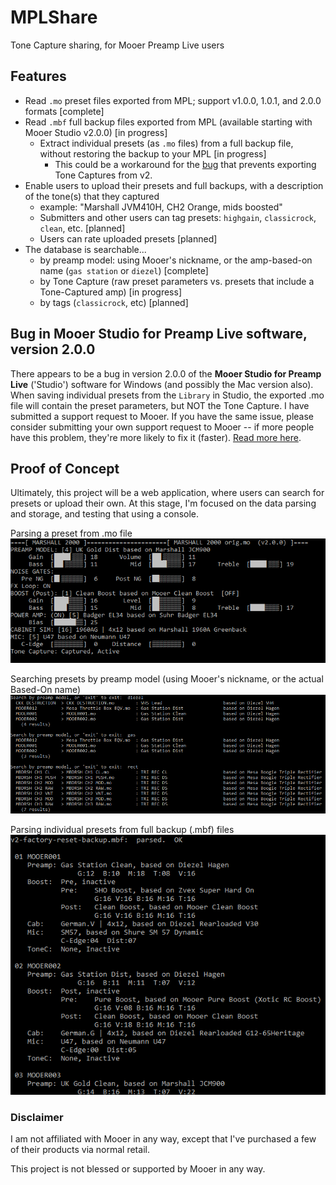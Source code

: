 # MPLShare
Tone Capture sharing, for Mooer Preamp Live users

## Features
* Read `.mo` preset files exported from MPL; support v1.0.0, 1.0.1, and 2.0.0 formats [complete]
* Read `.mbf` full backup files exported from MPL (available starting with Mooer Studio v2.0.0) [in progress]
    * Extract individual presets (as `.mo` files) from a full backup file, without restoring the backup to your MPL [in progress]
        * This could be a workaround for the [bug](https://github.com/jwyse/MPLShare/blob/master/studio-v2-bug.md) that prevents exporting Tone Captures from v2.
* Enable users to upload their presets and full backups, with a description of the tone(s) that they captured
    * example: "Marshall JVM410H, CH2 Orange, mids boosted"
    * Submitters and other users can tag presets: `highgain`, `classicrock`, `clean`, etc. [planned]
    * Users can rate uploaded presets [planned]
* The database is searchable...
    * by preamp model: using Mooer's nickname, or the amp-based-on name (`gas station` or `diezel`) [complete]
    * by Tone Capture (raw preset parameters vs. presets that include a Tone-Captured amp) [in progress]
    * by tags (`classicrock`, etc) [planned]

## Bug in Mooer Studio for Preamp Live software, version 2.0.0
There appears to be a bug in version 2.0.0 of the **Mooer Studio for Preamp Live** ('Studio') software for Windows (and possibly the Mac version also).  When saving individual presets from the `Library` in Studio, the exported .mo file will contain the preset parameters, but NOT the Tone Capture.  I have submitted a support request to Mooer.  If you have the same issue, please consider submitting your own support request to Mooer -- if more people have this problem, they're more likely to fix it (faster).  [Read more here](https://github.com/jwyse/MPLShare/blob/master/studio-v2-bug.md).

<!--
:white_check_mark: [complete] / :running: [in progress] / :hourglass: [planned]

complete
:bulb:
:ballot_box_with_check:
:heavy_check_mark:
:white_check_mark:
:thumbsup:
in progress
:running:
planned
:star:
:hourglass:
-->

## Proof of Concept
Ultimately, this project will be a web application, where users can search for presets or upload their own.  At this stage, I'm focused on the data parsing and storage, and testing that using a console.

Parsing a preset from .mo file
![display single preset](https://github.com/jwyse/MPLShare/raw/master/img/poc-display-preset.png)

Searching presets by preamp model (using Mooer's nickname, or the actual Based-On name)
![search](https://github.com/jwyse/MPLShare/raw/master/img/poc-search.png)

Parsing individual presets from full backup (.mbf) files
![Full backup](https://github.com/jwyse/MPLShare/raw/master/img/poc-parsed-full-backup.png)

### Disclaimer
I am not affiliated with Mooer in any way, except that I've purchased a few of their products via normal retail.

This project is not blessed or supported by Mooer in any way.
